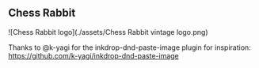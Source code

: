 ## Chess Rabbit

![Chess Rabbit logo](./assets/Chess Rabbit vintage logo.png)

Thanks to @k-yagi for the inkdrop-dnd-paste-image plugin for inspiration:
https://github.com/k-yagi/inkdrop-dnd-paste-image
